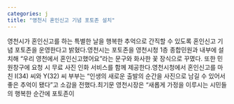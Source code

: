 ```yaml
---
categories: j
title: "영천시 혼인신고 기념 포토존 설치"
---
```

영천시가 혼인신고를 하는 특별한 날을 행복한 추억으로 간직할 수 있도록 혼인신고 기념 포토존을 운영한다고 밝혔다.영천시는 포토존을 영천시청 1층 종합민원과 내부에 설치해 “우리 영천에서 혼인신고했어요”라는 문구와 화사한 꽃 장식으로 꾸몄다. 또한 민원창구에 요청 시 무료 사진 인화 서비스를 함께 제공한다.영천시청에서 혼인신고를 마친 I(34) 씨와 Y(32) 씨 부부는 “인생의 새로운 출발의 순간을 사진으로 남길 수 있어서 좋은 추억이 됐다”고 소감을 전했다.최기문 영천시장은 “새롭게 가정을 이루시는 시민들의 행복한 순간에 포토존이